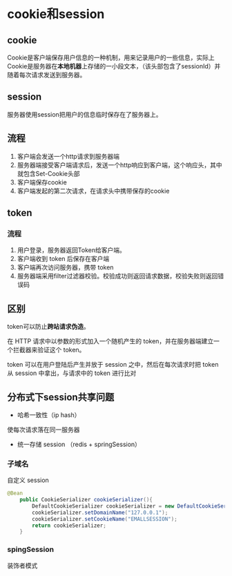 # cookie和session



## cookie

Cookie是客户端保存用户信息的一种机制，用来记录用户的一些信息，实际上Cookie是服务器在**本地机器**上存储的一小段文本，（该头部包含了sessionId）并随着每次请求发送到服务器。

## session

服务器使用session把用户的信息临时保存在了服务器上。

## 流程

1. 客户端会发送一个http请求到服务器端
2. 服务器端接受客户端请求后，发送一个http响应到客户端，这个响应头，其中就包含Set-Cookie头部
3. 客户端保存cookie
4. 客户端发起的第二次请求，在请求头中携带保存的cookie

## token

### 流程

1. 用户登录，服务器返回Token给客户端。
2. 客户端收到 token 后保存在客户端
3. 客户端再次访问服务器，携带 token
4. 服务器端采用filter过滤器校验。校验成功则返回请求数据，校验失败则返回错误码

## 区别

token可以防止**跨站请求伪造**。

在 HTTP 请求中以参数的形式加入一个随机产生的 token，并在服务器端建立一个拦截器来验证这个 token。

token 可以在用户登陆后产生并放于 session 之中，然后在每次请求时把 token 从 session 中拿出，与请求中的 token 进行比对



## 分布式下session共享问题

- 哈希一致性（ip hash）

使每次请求落在同一服务器

- 统一存储 session （redis + springSession）

### 子域名

自定义 session

```java
@Bean
    public CookieSerializer cookieSerializer(){
        DefaultCookieSerializer cookieSerializer = new DefaultCookieSerializer();
        cookieSerializer.setDomainName("127.0.0.1");
        cookieSerializer.setCookieName("EMALLSESSION");
        return cookieSerializer;
    }
```

### spingSession

装饰者模式